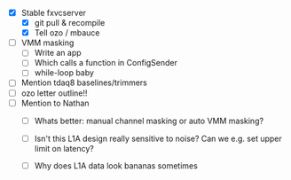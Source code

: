- [x] Stable fxvcserver
  - [x] git pull & recompile
  - [x] Tell ozo / mbauce
- [ ] VMM masking
  - [ ] Write an app
  - [ ] Which calls a function in ConfigSender
  - [ ] while-loop baby
- [ ] Mention tdaq8 baselines/trimmers
- [ ] ozo letter outline!!
- [ ] Mention to Nathan
  - [ ] Whats better: manual channel masking or auto VMM masking?
  - [ ] Isn't this L1A design really sensitive to noise? Can we e.g. set upper limit on latency?
  - [ ] Why does L1A data look bananas sometimes
 
